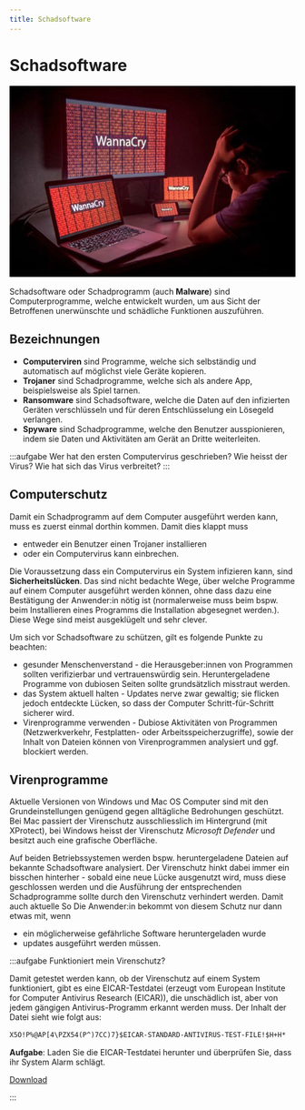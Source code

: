 ```yaml
---
title: Schadsoftware
---
```



# Schadsoftware

![Ransomware Wanna Cry](./images/wanna_cry.jpg)

Schadsoftware oder Schadprogramm (auch **Malware**) sind Computerprogramme, welche entwickelt wurden, um aus Sicht der Betroffenen unerwünschte und schädliche Funktionen auszuführen.

## Bezeichnungen

- **Computerviren** sind Programme, welche sich selbständig und automatisch auf möglichst viele Geräte kopieren.
- **Trojaner** sind Schadprogramme, welche sich als andere App, beispielsweise als Spiel tarnen.
- **Ransomware** sind Schadsoftware, welche die Daten auf den infizierten Geräten verschlüsseln und für deren Entschlüsselung ein Lösegeld verlangen.
- **Spyware** sind Schadprogramme, welche den Benutzer ausspionieren, indem sie Daten und Aktivitäten am Gerät an Dritte weiterleiten.

:::aufgabe
Wer hat den ersten Computervirus geschrieben? Wie heisst der Virus? Wie hat sich das Virus verbreitet?
:::

## Computerschutz

Damit ein Schadprogramm auf dem Computer ausgeführt werden kann, muss es zuerst einmal dorthin kommen. Damit dies klappt muss
- entweder ein Benutzer einen Trojaner installieren
- oder ein Computervirus kann einbrechen.

Die Voraussetzung dass ein Computervirus ein System infizieren kann, sind **Sicherheitslücken**. Das sind nicht bedachte Wege, über welche Programme auf einem Computer ausgeführt werden können, ohne dass dazu eine Bestätigung der Anwender:in nötig ist (normalerweise muss beim bspw. beim Installieren eines Programms die Installation abgesegnet werden.). Diese Wege sind meist ausgeklügelt und sehr clever.

Um sich vor Schadsoftware zu schützen, gilt es folgende Punkte zu beachten:

- gesunder Menschenverstand - die Herausgeber:innen von Programmen sollten verifizierbar und vertrauenswürdig sein. Heruntergeladene Programme von dubiosen Seiten sollte grundsätzlich misstraut werden.
- das System aktuell halten - Updates nerve zwar gewaltig; sie flicken jedoch entdeckte Lücken, so dass der Computer Schritt-für-Schritt sicherer wird.
- Virenprogramme verwenden - Dubiose Aktivitäten von Programmen (Netzwerkverkehr, Festplatten- oder Arbeitsspeicherzugriffe), sowie der Inhalt von Dateien können von Virenprogrammen analysiert und ggf. blockiert werden.

## Virenprogramme

Aktuelle Versionen von Windows und Mac OS Computer sind mit den Grundeinstellungen genügend gegen alltägliche Bedrohungen geschützt. Bei Mac passiert der Virenschutz ausschliesslich im Hintergrund (mit XProtect), bei Windows heisst der Virenschutz *Microsoft Defender* und besitzt auch eine grafische Oberfläche.

Auf beiden Betriebssystemen werden bspw. heruntergeladene Dateien auf bekannte Schadsoftware analysiert. Der Virenschutz hinkt dabei immer ein bisschen hinterher - sobald eine neue Lücke ausgenutzt wird, muss diese geschlossen werden und die Ausführung der entsprechenden Schadprogramme sollte durch den Virenschutz verhindert werden. Damit auch aktuelle So Die Anwender:in bekommt von diesem Schutz nur dann etwas mit, wenn
- ein möglicherweise gefährliche Software heruntergeladen wurde
- updates ausgeführt werden müssen.

:::aufgabe Funktioniert mein Virenschutz?

Damit getestet werden kann, ob der Virenschutz auf einem System funktioniert, gibt es eine EICAR-Testdatei (erzeugt vom European Institute for Computer Antivirus Research (EICAR)), die unschädlich ist, aber von jedem gängigen Antivirus-Programm erkannt werden muss. Der Inhalt der Datei sieht wie folgt aus:

```txt title="EICAR-Testdatei"
X5O!P%@AP[4\PZX54(P^)7CC)7}$EICAR-STANDARD-ANTIVIRUS-TEST-FILE!$H+H*
```

**Aufgabe**: Laden Sie die EICAR-Testdatei herunter und überprüfen Sie, dass ihr System Alarm schlägt.

[Download](https://secure.eicar.org/eicar.com.txt)

:::
